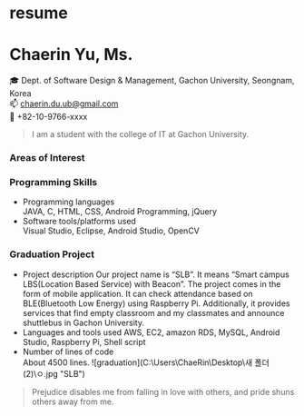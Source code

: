 # resume
Chaerin Yu, Ms.
================  
:mortar_board: Dept. of Software Design & Management, Gachon University, Seongnam, Korea  
:mailbox: chaerin.du.ub@gmail.com  
:calling: +82-10-9766-xxxx

> I am a student with the college of IT at Gachon University.  



### Areas of Interest



### Programming Skills  
  * Programming languages  
­	JAVA, C, HTML, CSS, Android Programming, jQuery
  * Software tools/platforms used  
­	Visual Studio, Eclipse, Android Studio,  OpenCV


### Graduation Project
  * Project description
    Our project name is “SLB”. It means “Smart campus LBS(Location Based Service) with Beacon”. The project comes in the form of mobile application. It can check attendance based on BLE(Bluetooth Low Energy) using Raspberry Pi. Additionally, it provides services that find empty classroom and my classmates and announce shuttlebus in Gachon University.
  * Languages and tools used
    AWS, EC2, amazon RDS, MySQL, Android Studio, Raspberry Pi, Shell script
  * Number of lines of code  
    About 4500 lines.
![graduation](C:\Users\ChaeRin\Desktop\새 폴더 (2)\ㅇ.jpg "SLB")

> Prejudice disables me from falling in love with others, and pride shuns others away from me.  
